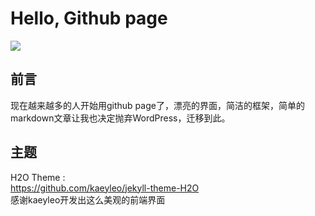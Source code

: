 Hello, Github page
==================
![](https://raw.githubusercontent.com/hunto/hunto.github.io/master/assets/img/2017-11-08-Hello%2Cgithub%20page/img1.jpg)

前言
----
现在越来越多的人开始用github page了，漂亮的界面，简洁的框架，简单的markdown文章让我也决定抛弃WordPress，迁移到此。

主题
----
H2O Theme :  
https://github.com/kaeyleo/jekyll-theme-H2O  
感谢kaeyleo开发出这么美观的前端界面  

